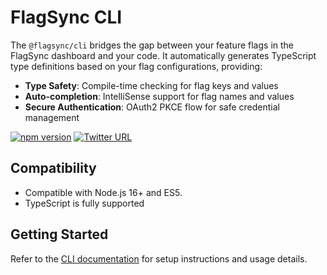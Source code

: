 # FlagSync CLI

The `@flagsync/cli` bridges the gap between your feature flags in the FlagSync dashboard and your code. It automatically generates TypeScript type definitions based on your flag configurations, providing:

* **Type Safety**: Compile-time checking for flag keys and values
* **Auto-completion**: IntelliSense support for flag names and values
* **Secure Authentication**: OAuth2 PKCE flow for safe credential management

[![npm version](https://badge.fury.io/js/%40flagsync%2Fcli.svg)](https://badge.fury.io/js/%40flagsync%2Fcli)
[![Twitter URL](https://img.shields.io/twitter/url/https/twitter.com/flagsync.svg?style=social&label=Follow%20%40flagsync)](https://twitter.com/flagsync)

## Compatibility

* Compatible with Node.js 16+ and ES5.
* TypeScript is fully supported

## Getting Started

Refer to the [CLI documentation](https://docs.flagsync.com/sdks-cli/overview) for setup instructions and usage details.
